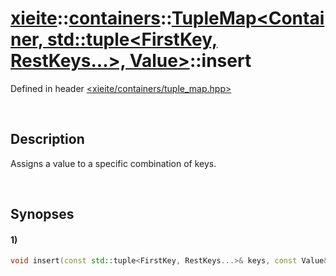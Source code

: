 # [xieite](../../../../../xieite.md)\:\:[containers](../../../../../containers.md)\:\:[TupleMap<Container, std::tuple<FirstKey, RestKeys...>, Value>](../../../tuple_map.md)\:\:insert
Defined in header [<xieite/containers/tuple_map.hpp>](../../../../../../include/xieite/containers/tuple_map.hpp)

&nbsp;

## Description
Assigns a value to a specific combination of keys.

&nbsp;

## Synopses
#### 1)
```cpp
void insert(const std::tuple<FirstKey, RestKeys...>& keys, const Value& value) noexcept;
```

